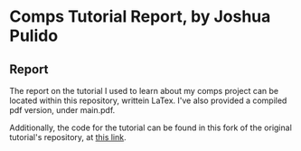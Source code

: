 # Comps Tutorial Report, by Joshua Pulido

## Report
The report on the tutorial I used to learn about my comps project can be located within this repository, writtein LaTex. I've also provided a compiled pdf version, under main.pdf.

Additionally, the code for the tutorial can be found in this fork of the original tutorial's repository, at [this link](https://github.com/jacup101/OculusPassthroughDroneTutorialReport).
